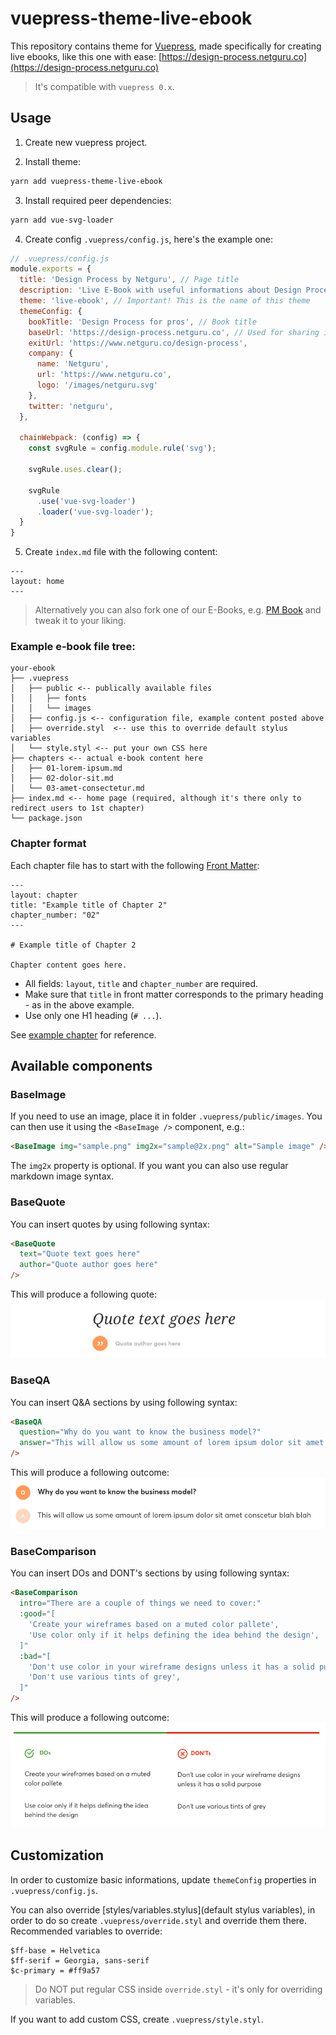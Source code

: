 # vuepress-theme-live-ebook

This repository contains theme for [Vuepress](https://vuepress.vuejs.org), made specifically for creating live ebooks, like this one with ease: [https://design-process.netguru.co](https://design-process.netguru.co)

> It's compatible with `vuepress 0.x`.

## Usage

1. Create new vuepress project.

2. Install theme:
```sh
yarn add vuepress-theme-live-ebook
```

3. Install required peer dependencies:
```sh
yarn add vue-svg-loader
```

4. Create config `.vuepress/config.js`, here's the example one:
```js
// .vuepress/config.js
module.exports = {
  title: 'Design Process by Netguru', // Page title
  description: 'Live E-Book with useful informations about Design Process',
  theme: 'live-ebook', // Important! This is the name of this theme
  themeConfig: {
    bookTitle: 'Design Process for pros', // Book title
    baseUrl: 'https://design-process.netguru.co', // Used for sharing in social media and for meta tags
    exitUrl: 'https://www.netguru.co/design-process',
    company: {
      name: 'Netguru',
      url: 'https://www.netguru.co',
      logo: '/images/netguru.svg'
    },
    twitter: 'netguru',
  },

  chainWebpack: (config) => {
    const svgRule = config.module.rule('svg');

    svgRule.uses.clear();

    svgRule
      .use('vue-svg-loader')
      .loader('vue-svg-loader');
  }
}
```

5. Create `index.md` file with the following content:

```
---
layout: home
---
```

> Alternatively you can also fork one of our E-Books, e.g. [PM Book](https://github.com/netguru/pm-book) and tweak it to your liking.

### Example e-book file tree:

```
your-ebook
├── .vuepress
│   ├── public <-- publically available files
│   │   ├── fonts
│   │   └── images
│   ├── config.js <-- configuration file, example content posted above
│   ├── override.styl  <-- use this to override default stylus variables
│   └── style.styl <-- put your own CSS here
├── chapters <-- actual e-book content here
│   ├── 01-lorem-ipsum.md
│   ├── 02-dolor-sit.md
│   └── 03-amet-consectetur.md
├── index.md <-- home page (required, although it's there only to redirect users to 1st chapter) 
└── package.json
```

### Chapter format

Each chapter file has to start with the following [Front Matter](https://vuepress.vuejs.org/guide/frontmatter.html):
```
---
layout: chapter
title: "Example title of Chapter 2"
chapter_number: "02"
---

# Example title of Chapter 2

Chapter content goes here.
```

- All fields: `layout`, `title` and `chapter_number` are required.
- Make sure that `title` in front matter corresponds to the primary heading - as in the above example.
- Use only one H1 heading (`# ...`).

See [example chapter](https://raw.githubusercontent.com/netguru/design-process/vuepress/chapters/01-project-introduction-and-setup.md) for reference.

## Available components

### BaseImage

If you need to use an image, place it in folder `.vuepress/public/images`. You can
then use it using the `<BaseImage />` component, e.g.:

```html
<BaseImage img="sample.png" img2x="sample@2x.png" alt="Sample image" />
```

The `img2x` property is optional. If you want you can also use regular markdown image syntax.

### BaseQuote

You can insert quotes by using following syntax:

```html
<BaseQuote
  text="Quote text goes here"
  author="Quote author goes here"
/>
```

This will produce a following quote:
![BaseQuote](docs-assets/base-quote.png?raw=true)

### BaseQA

You can insert Q&A sections by using following syntax:
```html
<BaseQA
  question="Why do you want to know the business model?"
  answer="This will allow us some amount of lorem ipsum dolor sit amet conscetur blah blah"
/>
```
This will produce a following outcome:
![BaseQA](docs-assets/base-qa.png?raw=true)

### BaseComparison

You can insert DOs and DONT's sections by using following syntax:

```html
<BaseComparison
  intro="There are a couple of things we need to cover:"
  :good="[
    'Create your wireframes based on a muted color pallete',
    'Use color only if it helps defining the idea behind the design',
  ]"
  :bad="[
    'Don't use color in your wireframe designs unless it has a solid purpose',
    'Don't use various tints of grey',
  ]"
/>
```

This will produce a following outcome:
![BaseComparison](docs-assets/base-comparison.png?raw=true)

## Customization

In order to customize basic informations, update `themeConfig` properties in  `.vuepress/config.js`.

You can also override [styles/variables.stylus](default stylus variables), in order to do so create `.vuepress/override.styl` and override them there. Recommended variables to override:
```
$ff-base = Helvetica
$ff-serif = Georgia, sans-serif
$c-primary = #ff9a57
```

> Do NOT put regular CSS inside `override.styl` - it's only for overriding variables.

If you want to add custom CSS, create `.vuepress/style.styl`.
